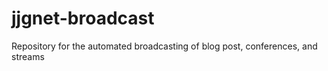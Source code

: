 # jjgnet-broadcast

Repository for the automated broadcasting of blog post, conferences, and streams
